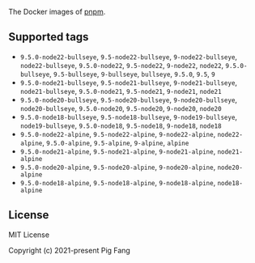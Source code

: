 The Docker images of [pnpm](https://pnpm.io).

## Supported tags

- `9.5.0-node22-bullseye`, `9.5-node22-bullseye`, `9-node22-bullseye`, `node22-bullseye`, `9.5.0-node22`, `9.5-node22`, `9-node22`, `node22`, `9.5.0-bullseye`, `9.5-bullseye`, `9-bullseye`, `bullseye`, `9.5.0`, `9.5`, `9`
- `9.5.0-node21-bullseye`, `9.5-node21-bullseye`, `9-node21-bullseye`, `node21-bullseye`, `9.5.0-node21`, `9.5-node21`, `9-node21`, `node21`
- `9.5.0-node20-bullseye`, `9.5-node20-bullseye`, `9-node20-bullseye`, `node20-bullseye`, `9.5.0-node20`, `9.5-node20`, `9-node20`, `node20`
- `9.5.0-node18-bullseye`, `9.5-node18-bullseye`, `9-node19-bullseye`, `node19-bullseye`, `9.5.0-node18`, `9.5-node18`, `9-node18`, `node18`
- `9.5.0-node22-alpine`, `9.5-node22-alpine`, `9-node22-alpine`, `node22-alpine`, `9.5.0-alpine`, `9.5-alpine`, `9-alpine`, `alpine`
- `9.5.0-node21-alpine`, `9.5-node21-alpine`, `9-node21-alpine`, `node21-alpine`
- `9.5.0-node20-alpine`, `9.5-node20-alpine`, `9-node20-alpine`, `node20-alpine`
- `9.5.0-node18-alpine`, `9.5-node18-alpine`, `9-node18-alpine`, `node18-alpine`

## License

MIT License

Copyright (c) 2021-present Pig Fang
